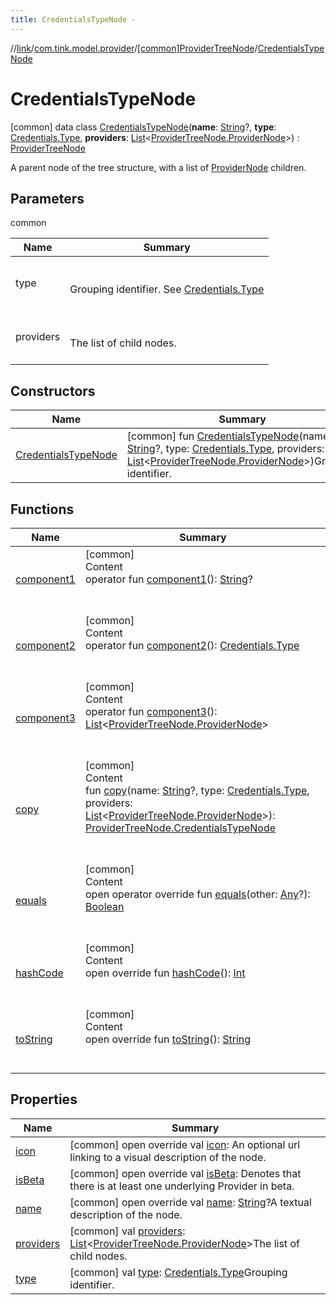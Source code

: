 ```yaml
---
title: CredentialsTypeNode -
---
```

//[link](../../../index.md)/[com.tink.model.provider](../../index.md)/[[common]ProviderTreeNode](../index.md)/[CredentialsTypeNode](index.md)



# CredentialsTypeNode  
 [common] data class [CredentialsTypeNode](index.md)(**name**: [String](https://kotlinlang.org/api/latest/jvm/stdlib/kotlin/-string/index.html)?, **type**: [Credentials.Type](../../../com.tink.model.credentials/[common]-credentials/-type/index.md), **providers**: [List](https://kotlinlang.org/api/latest/jvm/stdlib/kotlin.collections/-list/index.html)<[ProviderTreeNode.ProviderNode](../-provider-node/index.md)>) : [ProviderTreeNode](../index.md)

A parent node of the tree structure, with a list of [ProviderNode](../-provider-node/index.md) children.

   


## Parameters  
  
common  
  
|  Name|  Summary| 
|---|---|
| <a name="com.tink.model.provider/ProviderTreeNode.CredentialsTypeNode///PointingToDeclaration/"></a>type| <a name="com.tink.model.provider/ProviderTreeNode.CredentialsTypeNode///PointingToDeclaration/"></a><br><br>Grouping identifier. See [Credentials.Type](../../../com.tink.model.credentials/[common]-credentials/-type/index.md)<br><br>
| <a name="com.tink.model.provider/ProviderTreeNode.CredentialsTypeNode///PointingToDeclaration/"></a>providers| <a name="com.tink.model.provider/ProviderTreeNode.CredentialsTypeNode///PointingToDeclaration/"></a><br><br>The list of child nodes.<br><br>
  


## Constructors  
  
|  Name|  Summary| 
|---|---|
| <a name="com.tink.model.provider/ProviderTreeNode.CredentialsTypeNode/CredentialsTypeNode/#kotlin.String?#com.tink.model.credentials.Credentials.Type#kotlin.collections.List[com.tink.model.provider.ProviderTreeNode.ProviderNode]/PointingToDeclaration/"></a>[CredentialsTypeNode](-credentials-type-node.md)| <a name="com.tink.model.provider/ProviderTreeNode.CredentialsTypeNode/CredentialsTypeNode/#kotlin.String?#com.tink.model.credentials.Credentials.Type#kotlin.collections.List[com.tink.model.provider.ProviderTreeNode.ProviderNode]/PointingToDeclaration/"></a> [common] fun [CredentialsTypeNode](-credentials-type-node.md)(name: [String](https://kotlinlang.org/api/latest/jvm/stdlib/kotlin/-string/index.html)?, type: [Credentials.Type](../../../com.tink.model.credentials/[common]-credentials/-type/index.md), providers: [List](https://kotlinlang.org/api/latest/jvm/stdlib/kotlin.collections/-list/index.html)<[ProviderTreeNode.ProviderNode](../-provider-node/index.md)>)Grouping identifier.   <br>


## Functions  
  
|  Name|  Summary| 
|---|---|
| <a name="com.tink.model.provider/ProviderTreeNode.CredentialsTypeNode/component1/#/PointingToDeclaration/"></a>[component1](component1.md)| <a name="com.tink.model.provider/ProviderTreeNode.CredentialsTypeNode/component1/#/PointingToDeclaration/"></a>[common]  <br>Content  <br>operator fun [component1](component1.md)(): [String](https://kotlinlang.org/api/latest/jvm/stdlib/kotlin/-string/index.html)?  <br><br><br>
| <a name="com.tink.model.provider/ProviderTreeNode.CredentialsTypeNode/component2/#/PointingToDeclaration/"></a>[component2](component2.md)| <a name="com.tink.model.provider/ProviderTreeNode.CredentialsTypeNode/component2/#/PointingToDeclaration/"></a>[common]  <br>Content  <br>operator fun [component2](component2.md)(): [Credentials.Type](../../../com.tink.model.credentials/[common]-credentials/-type/index.md)  <br><br><br>
| <a name="com.tink.model.provider/ProviderTreeNode.CredentialsTypeNode/component3/#/PointingToDeclaration/"></a>[component3](component3.md)| <a name="com.tink.model.provider/ProviderTreeNode.CredentialsTypeNode/component3/#/PointingToDeclaration/"></a>[common]  <br>Content  <br>operator fun [component3](component3.md)(): [List](https://kotlinlang.org/api/latest/jvm/stdlib/kotlin.collections/-list/index.html)<[ProviderTreeNode.ProviderNode](../-provider-node/index.md)>  <br><br><br>
| <a name="com.tink.model.provider/ProviderTreeNode.CredentialsTypeNode/copy/#kotlin.String?#com.tink.model.credentials.Credentials.Type#kotlin.collections.List[com.tink.model.provider.ProviderTreeNode.ProviderNode]/PointingToDeclaration/"></a>[copy](copy.md)| <a name="com.tink.model.provider/ProviderTreeNode.CredentialsTypeNode/copy/#kotlin.String?#com.tink.model.credentials.Credentials.Type#kotlin.collections.List[com.tink.model.provider.ProviderTreeNode.ProviderNode]/PointingToDeclaration/"></a>[common]  <br>Content  <br>fun [copy](copy.md)(name: [String](https://kotlinlang.org/api/latest/jvm/stdlib/kotlin/-string/index.html)?, type: [Credentials.Type](../../../com.tink.model.credentials/[common]-credentials/-type/index.md), providers: [List](https://kotlinlang.org/api/latest/jvm/stdlib/kotlin.collections/-list/index.html)<[ProviderTreeNode.ProviderNode](../-provider-node/index.md)>): [ProviderTreeNode.CredentialsTypeNode](index.md)  <br><br><br>
| <a name="kotlin/Any/equals/#kotlin.Any?/PointingToDeclaration/"></a>[equals](../../../com.tink.service.user/[common]-user-profile-service-impl/index.md#%5Bkotlin%2FAny%2Fequals%2F%23kotlin.Any%3F%2FPointingToDeclaration%2F%5D%2FFunctions%2F1647702525)| <a name="kotlin/Any/equals/#kotlin.Any?/PointingToDeclaration/"></a>[common]  <br>Content  <br>open operator override fun [equals](../../../com.tink.service.user/[common]-user-profile-service-impl/index.md#%5Bkotlin%2FAny%2Fequals%2F%23kotlin.Any%3F%2FPointingToDeclaration%2F%5D%2FFunctions%2F1647702525)(other: [Any](https://kotlinlang.org/api/latest/jvm/stdlib/kotlin/-any/index.html)?): [Boolean](https://kotlinlang.org/api/latest/jvm/stdlib/kotlin/-boolean/index.html)  <br><br><br>
| <a name="kotlin/Any/hashCode/#/PointingToDeclaration/"></a>[hashCode](../../../com.tink.service.user/[common]-user-profile-service-impl/index.md#%5Bkotlin%2FAny%2FhashCode%2F%23%2FPointingToDeclaration%2F%5D%2FFunctions%2F1647702525)| <a name="kotlin/Any/hashCode/#/PointingToDeclaration/"></a>[common]  <br>Content  <br>open override fun [hashCode](../../../com.tink.service.user/[common]-user-profile-service-impl/index.md#%5Bkotlin%2FAny%2FhashCode%2F%23%2FPointingToDeclaration%2F%5D%2FFunctions%2F1647702525)(): [Int](https://kotlinlang.org/api/latest/jvm/stdlib/kotlin/-int/index.html)  <br><br><br>
| <a name="kotlin/Any/toString/#/PointingToDeclaration/"></a>[toString](../../../com.tink.service.user/[common]-user-profile-service-impl/index.md#%5Bkotlin%2FAny%2FtoString%2F%23%2FPointingToDeclaration%2F%5D%2FFunctions%2F1647702525)| <a name="kotlin/Any/toString/#/PointingToDeclaration/"></a>[common]  <br>Content  <br>open override fun [toString](../../../com.tink.service.user/[common]-user-profile-service-impl/index.md#%5Bkotlin%2FAny%2FtoString%2F%23%2FPointingToDeclaration%2F%5D%2FFunctions%2F1647702525)(): [String](https://kotlinlang.org/api/latest/jvm/stdlib/kotlin/-string/index.html)  <br><br><br>


## Properties  
  
|  Name|  Summary| 
|---|---|
| <a name="com.tink.model.provider/ProviderTreeNode.CredentialsTypeNode/icon/#/PointingToDeclaration/"></a>[icon](icon.md)| <a name="com.tink.model.provider/ProviderTreeNode.CredentialsTypeNode/icon/#/PointingToDeclaration/"></a> [common] open override val [icon](icon.md): <ERROR CLASS>An optional url linking to a visual description of the node.   <br>
| <a name="com.tink.model.provider/ProviderTreeNode.CredentialsTypeNode/isBeta/#/PointingToDeclaration/"></a>[isBeta](is-beta.md)| <a name="com.tink.model.provider/ProviderTreeNode.CredentialsTypeNode/isBeta/#/PointingToDeclaration/"></a> [common] open override val [isBeta](is-beta.md): <ERROR CLASS>Denotes that there is at least one underlying Provider in beta.   <br>
| <a name="com.tink.model.provider/ProviderTreeNode.CredentialsTypeNode/name/#/PointingToDeclaration/"></a>[name](name.md)| <a name="com.tink.model.provider/ProviderTreeNode.CredentialsTypeNode/name/#/PointingToDeclaration/"></a> [common] open override val [name](name.md): [String](https://kotlinlang.org/api/latest/jvm/stdlib/kotlin/-string/index.html)?A textual description of the node.   <br>
| <a name="com.tink.model.provider/ProviderTreeNode.CredentialsTypeNode/providers/#/PointingToDeclaration/"></a>[providers](providers.md)| <a name="com.tink.model.provider/ProviderTreeNode.CredentialsTypeNode/providers/#/PointingToDeclaration/"></a> [common] val [providers](providers.md): [List](https://kotlinlang.org/api/latest/jvm/stdlib/kotlin.collections/-list/index.html)<[ProviderTreeNode.ProviderNode](../-provider-node/index.md)>The list of child nodes.   <br>
| <a name="com.tink.model.provider/ProviderTreeNode.CredentialsTypeNode/type/#/PointingToDeclaration/"></a>[type](type.md)| <a name="com.tink.model.provider/ProviderTreeNode.CredentialsTypeNode/type/#/PointingToDeclaration/"></a> [common] val [type](type.md): [Credentials.Type](../../../com.tink.model.credentials/[common]-credentials/-type/index.md)Grouping identifier.   <br>

